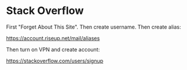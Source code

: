 # Stack Overflow

First "Forget About This Site". Then create username. Then create alias:

https://account.riseup.net/mail/aliases

Then turn on VPN and create account:

https://stackoverflow.com/users/signup
